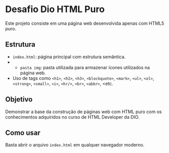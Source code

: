 # Desafio Dio HTML Puro

Este projeto consiste em uma página web desenvolvida apenas com HTML5 puro.

## Estrutura
- `index.html`: página principal com estrutura semântica.
- - `pasta img`: pasta utilizada para armazenar ícones utilizados na página web.
- Uso de tags como `<h1>`, `<h2>`, `<h3>`, `<blockquote>`, `<mark>`, `<ul>`, `<ol>`, `<strong>`, `<small>`, `<i>`, `<hr/>`, `<br>`, `<abbr>`, <etc.

## Objetivo
Demonstrar a base da construção de páginas web com HTML puro com os conhecimentos adquiridos no curso de HTML Developer da DIO.

## Como usar
Basta abrir o arquivo `index.html` em qualquer navegador moderno.

